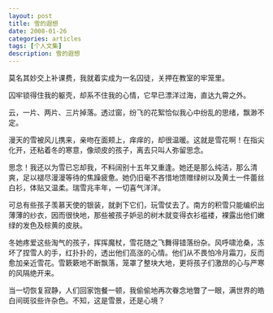 ```yaml
---
layout: post
title: 雪的遐想 
date: 2008-01-26
categories: articles
tags: [个人文集]
description: 雪的遐想 
---
```


莫名其妙交上补课费，我就着实成为一名囚徒，关押在教室的牢笼里。 

囚牢锁得住我的躯壳，却系不住我的心情，它早已漂洋过海，直达九霄之外。 

云，一片、两片、三片掉落。透过窗，纷飞的花絮恰似我心中纷乱的思绪，飘渺不定。 

漫天的雪被风儿携来，亲吻在面颊上，痒痒的，却很温暖。这就是雪花啊！在指尖化开，还粘着冬的寒意，像顽皮的孩子，离去只叫人弥留思念。 

思念！我还以为雪已忘却我，不料阔别十五年又重逢。她还是那么纯洁，那么清爽，足以褪尽漫漫等待的焦躁疲惫。她仍旧毫不吝惜地馈赠绿树以及黄土一件蕾丝白衫，体贴又温柔。瑞雪兆丰年，一切喜气洋洋。 

可总有些孩子羡慕天使的银装，就剥下它们，玩雪仗去了。南方的积雪只能编织出薄薄的纱衣，因而很快地，那些被孩子妒忌的树木就变得衣衫褴褛，裸露出他们嫩绿的发色及棕黄的皮肤。 

冬她疼爱这些淘气的孩子，挥挥魔杖，雪花随之飞舞得错落纷杂。风呼啸沧桑，冻坏了捏雪人的手，红扑扑的，透出他们高涨的心情。他们从不畏怕冷月霜刀，反而愈加亲近雪花。雪簌簌地不断飘落，笼罩了整块大地，更将孩子们激昂的心与严寒的风隔绝开来。 

当一切恢复寂静，人们回家饱餐一顿，我偷偷地再次眷念地瞥了一眼，满世界的皓白间斑驳些许杂色。不知，这是雪景，还是心境？ 
